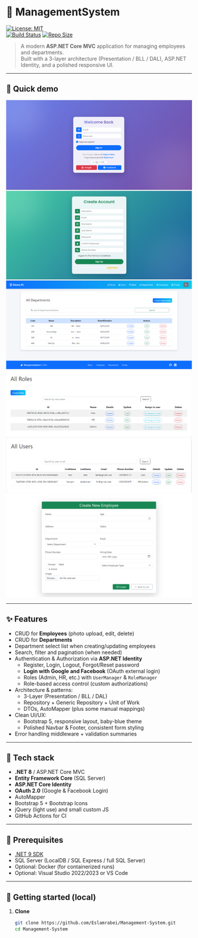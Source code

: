 # 💼 ManagementSystem 

[![License: MIT](https://img.shields.io/badge/license-MIT-blue.svg)](#license)  
[![Build Status](https://img.shields.io/badge/build-passing-brightgreen.svg)](#) <!-- replace with real CI badge -->
[![Repo Size](https://img.shields.io/github/repo-size/Eslamrabei/Management-System)](#)

> A modern **ASP.NET Core MVC** application for managing employees and departments.  
> Built with a 3-layer architecture (Presentation / BLL / DAL), ASP.NET Identity, and a polished responsive UI.

---

## 🔎 Quick demo

![Login Page](assets/login.png) 
![Register](assets/register.png) 
![Departments](assets/deprtment.png)
![Roles](assets/AssignRoles.png)
![Users](assets/IdentityUser.png)
![Create Employee](assets/createEmployee.png)

---

## ✨ Features

- CRUD for **Employees** (photo upload, edit, delete)
- CRUD for **Departments**
- Department select list when creating/updating employees
- Search, filter and pagination (when needed)
- Authentication & Authorization via **ASP.NET Identity**
  - Register, Login, Logout, Forgot/Reset password
  - **Login with Google and Facebook** (OAuth external login)
  - Roles (Admin, HR, etc.) with `UserManager` & `RoleManager`
  - Role-based access control (custom authorizations)
- Architecture & patterns:
  - 3-Layer (Presentation / BLL / DAL)
  - Repository + Generic Repository + Unit of Work
  - DTOs, AutoMapper (plus some manual mappings)
- Clean UI/UX:
  - Bootstrap 5, responsive layout, baby-blue theme
  - Polished Navbar & Footer, consistent form styling
- Error handling middleware + validation summaries

---

## 🧩 Tech stack

- **.NET 8** / ASP.NET Core MVC  
- **Entity Framework Core** (SQL Server)  
- **ASP.NET Core Identity**  
- **OAuth 2.0** (Google & Facebook Login)  
- AutoMapper  
- Bootstrap 5 + Bootstrap Icons  
- jQuery (light use) and small custom JS  
- GitHub Actions for CI

---

## 🧰 Prerequisites

- [.NET 9 SDK](https://dotnet.microsoft.com/download)
- SQL Server (LocalDB / SQL Express / full SQL Server)
- Optional: Docker (for containerized runs)
- Optional: Visual Studio 2022/2023 or VS Code

---

## 🚀 Getting started (local)

1. **Clone**
   ```bash
   git clone https://github.com/Eslamrabei/Management-System.git
   cd Management-System

